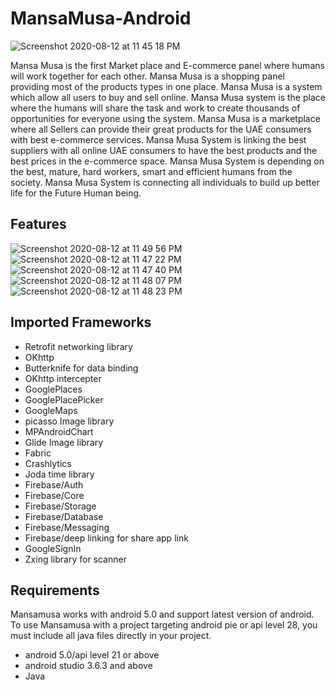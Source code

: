 # MansaMusa-Android

![Screenshot 2020-08-12 at 11 45 18 PM](https://user-images.githubusercontent.com/59743259/90051827-e7aa0900-dcf5-11ea-8209-b561e7793c0a.png)

Mansa Musa is the first Market place and E-commerce panel where humans will work together for each other. Mansa Musa is a shopping panel providing most of the products types in one place. Mansa Musa is a system which allow all users to buy and sell online. Mansa Musa system is the place where the humans will share the task and work to create thousands of opportunities for everyone using the system.
Mansa Musa is a marketplace where all Sellers can provide their great products for the UAE consumers with best e-commerce services. Mansa Musa System is linking the best suppliers with all online UAE consumers to have the best products and the best prices in the e-commerce space.
Mansa Musa System is depending on the best, mature, hard workers, smart and efficient humans from the society. Mansa Musa System is connecting all individuals to build up better life for the Future Human being. 
## Features

![Screenshot 2020-08-12 at 11 49 56 PM](https://user-images.githubusercontent.com/59743259/90052433-c0077080-dcf6-11ea-99f8-4eed779fffb2.png)
![Screenshot 2020-08-12 at 11 47 22 PM](https://user-images.githubusercontent.com/59743259/90052459-cb5a9c00-dcf6-11ea-9059-bc7cf3bbb800.png)
![Screenshot 2020-08-12 at 11 47 40 PM](https://user-images.githubusercontent.com/59743259/90052476-d1507d00-dcf6-11ea-843f-ab4b2caf2429.png)
![Screenshot 2020-08-12 at 11 48 07 PM](https://user-images.githubusercontent.com/59743259/90052484-d3b2d700-dcf6-11ea-9600-f022460e8077.png)
![Screenshot 2020-08-12 at 11 48 23 PM](https://user-images.githubusercontent.com/59743259/90052486-d4e40400-dcf6-11ea-8729-aab5cdaf68bb.png)

## Imported Frameworks
  * Retrofit networking library
  * OKhttp 
  * Butterknife for data binding
  * OKhttp intercepter
  * GooglePlaces
  * GooglePlacePicker
  * GoogleMaps
  * picasso Image library
  * MPAndroidChart
  * Glide Image library
  * Fabric
  * Crashlytics
  * Joda time library
  * Firebase/Auth
  * Firebase/Core
  * Firebase/Storage
  * Firebase/Database
  * Firebase/Messaging
  * Firebase/deep linking for share app link
  * GoogleSignIn
  * Zxing library for scanner
## Requirements
Mansamusa works with android 5.0 and support latest version of android. To use Mansamusa with a project targeting android pie or api level 28, you must include all java  files directly in your project.
* android  5.0/api level 21 or above
* android studio 3.6.3 and above
* Java

